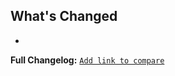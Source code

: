 ## What's Changed
-

**Full Changelog:** [`Add link to compare`](https://github.com/Exodus-Privacy/etip/compare/v1.11.0...v1.11.1)
